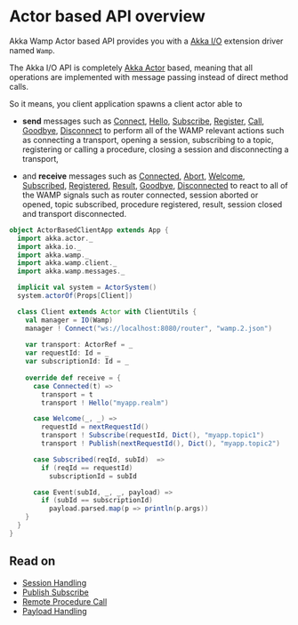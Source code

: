 # Actor based API overview

Akka Wamp Actor based API provides you with a [Akka I/O](http://doc.akka.io/docs/akka/current/scala/io.html) extension driver named ``Wamp``.


The Akka I/O API is completely [Akka Actor](http://doc.akka.io/docs/akka/current/scala/actors.html) based, meaning that all operations are implemented with message passing instead of direct method calls. 

So it means, you client application spawns a client actor able to 

* __send__ messages such as [Connect](../../messages#Connect), [Hello](../../messages#Hello), [Subscribe](../../messages#Subscribe), [Register](../../messages#Register), [Call](../../messages#Call), [Goodbye](../../messages#Goodbye), [Disconnect](../../messages#Disconnect) to perform all of the WAMP relevant actions such as connecting a transport, opening a session, subscribing to a topic, registering or calling a procedure, closing a session and disconnecting a transport,

* and __receive__ messages such as [Connected](../../messages#Connected), [Abort](../../messages#Abort), [Welcome](../../messages#Welcome), [Subscribed](../../messages#Subscribed), [Registered](../../messages#Registered), [Result](../../messages#Result), [Goodbye](../../messages#Goodbye), [Disconnected](../../messages#Disconnected) to react to all of the WAMP signals such as router connected, session aborted or opened, topic subscribed, procedure registered, result, session closed and transport disconnected.  


```scala
object ActorBasedClientApp extends App {
  import akka.actor._
  import akka.io._
  import akka.wamp._
  import akka.wamp.client._
  import akka.wamp.messages._

  implicit val system = ActorSystem()
  system.actorOf(Props[Client])

  class Client extends Actor with ClientUtils {
    val manager = IO(Wamp)
    manager ! Connect("ws://localhost:8080/router", "wamp.2.json")
    
    var transport: ActorRef = _
    var requestId: Id = _
    var subscriptionId: Id = _
    
    override def receive = {
      case Connected(t) =>
        transport = t
        transport ! Hello("myapp.realm")

      case Welcome(_, _) =>
        requestId = nextRequestId()
        transport ! Subscribe(requestId, Dict(), "myapp.topic1")
        transport ! Publish(nextRequestId(), Dict(), "myapp.topic2")

      case Subscribed(reqId, subId)  =>
        if (reqId == requestId) 
          subscriptionId = subId

      case Event(subId, _, _, payload) =>
        if (subId == subscriptionId)
          payload.parsed.map(p => println(p.args))
    }
  }
}
```

## Read on

* [Session Handling](../actor/session)
* [Publish Subscribe](../actor/pubsub)
* [Remote Procedure Call](../actor/rpc)
* [Payload Handling](../actor/payload)